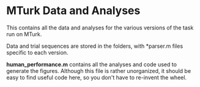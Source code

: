 # MTurk Data and Analyses

This contains all the data and analyses for the various versions of the task run on MTurk.

Data and trial sequences are stored in the folders, with *parser.m files specific to each version.

**human_performance.m** contains all the analyses and code used to generate the figures. Although this file is rather unorganized, it should be easy to find useful code here, so you don't have to re-invent the wheel.
